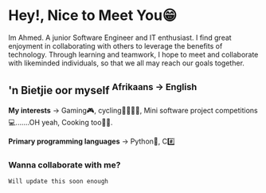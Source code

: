 # Hey!, Nice to Meet You😁
Im Ahmed. A junior Software Engineer and IT enthusiast. I find great enjoyment in collaborating with others to leverage the benefits of technology. Through learning and teamwork, I hope 
to meet and collaborate with likeminded individuals, so that we all may reach our goals together.

## 'n Bietjie oor myself <sup>Afrikaans -> English</sup>
__My interests__ -> Gaming🎮, cycling🚴‍♀️🚴‍♂️, Mini software project competitions💻.......OH yeah, Cooking too👨‍🍳.

__Primary programming languages__ -> Python🐍, C#️⃣

### Wanna collaborate with me?
`Will update this soon enough`


<!---
azb5499/azb5499 is a ✨ special ✨ repository because its `README.md` (this file) appears on your GitHub profile.
You can click the Preview link to take a look at your changes.
--->
